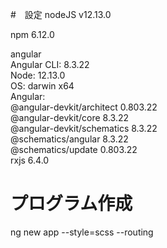 #　設定
nodeJS v12.13.0

npm 6.12.0   

angular  
Angular CLI: 8.3.22  
Node: 12.13.0  
OS: darwin x64  
Angular:  
@angular-devkit/architect    0.803.22  
@angular-devkit/core         8.3.22  
@angular-devkit/schematics   8.3.22  
@schematics/angular          8.3.22  
@schematics/update           0.803.22  
rxjs                         6.4.0  

# プログラム作成
ng new app --style=scss --routing